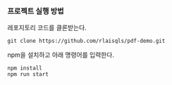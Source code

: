 ### 프로젝트 실행 방법

레포지토리 코드를 클론받는다.

```
git clone https://github.com/rlaisqls/pdf-demo.git
```

npm을 설치하고 아래 명령어를 입력한다.

```
npm install
npm run start
```
